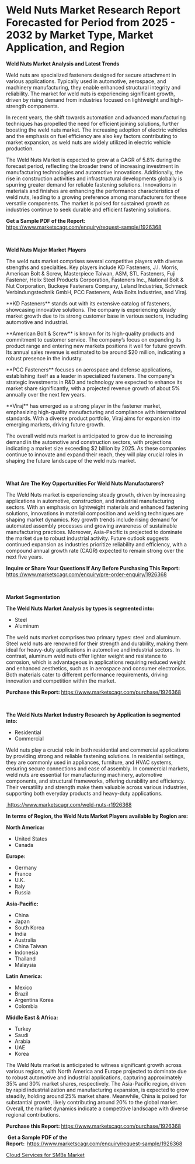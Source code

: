 <p><h1>Weld Nuts Market Research Report Forecasted for Period from 2025 -  2032 by Market Type, Market Application, and Region</h1></p><p><strong>Weld Nuts Market Analysis and Latest Trends</strong></p>
<p><p>Weld nuts are specialized fasteners designed for secure attachment in various applications. Typically used in automotive, aerospace, and machinery manufacturing, they enable enhanced structural integrity and reliability. The market for weld nuts is experiencing significant growth, driven by rising demand from industries focused on lightweight and high-strength components. </p><p>In recent years, the shift towards automation and advanced manufacturing techniques has propelled the need for efficient joining solutions, further boosting the weld nuts market. The increasing adoption of electric vehicles and the emphasis on fuel efficiency are also key factors contributing to market expansion, as weld nuts are widely utilized in electric vehicle production.</p><p>The Weld Nuts Market is expected to grow at a CAGR of 5.8% during the forecast period, reflecting the broader trend of increasing investment in manufacturing technologies and automotive innovations. Additionally, the rise in construction activities and infrastructural developments globally is spurring greater demand for reliable fastening solutions. Innovations in materials and finishes are enhancing the performance characteristics of weld nuts, leading to a growing preference among manufacturers for these versatile components. The market is poised for sustained growth as industries continue to seek durable and efficient fastening solutions.</p></p>
<p><strong>Get a Sample PDF of the Report:&nbsp;</strong> <a href="https://www.marketscagr.com/enquiry/request-sample/1926368?utm_campaign=3263&utm_medium=2&utm_source=Github&utm_content=ia&utm_term=28032025&utm_id=weld-nuts">https://www.marketscagr.com/enquiry/request-sample/1926368</a></p>
<p>&nbsp;</p>
<p><strong>Weld Nuts Major Market Players</strong></p>
<p><p>The weld nuts market comprises several competitive players with diverse strengths and specialties. Key players include KD Fasteners, J.I. Morris, American Bolt & Screw, Masterpiece Taiwan, ASM, STL Fasteners, Fuji Fastener, Helix Steel Products Corporation, Fasteners Inc., National Bolt & Nut Corporation, Buckeye Fasteners Company, Leland Industries, Schmeck Verbindungstechnik GmbH, PCC Fasteners, Asia Bolts Industries, and Viraj.</p><p>**KD Fasteners** stands out with its extensive catalog of fasteners, showcasing innovative solutions. The company is experiencing steady market growth due to its strong customer base in various sectors, including automotive and industrial.</p><p>**American Bolt & Screw** is known for its high-quality products and commitment to customer service. The company’s focus on expanding its product range and entering new markets positions it well for future growth. Its annual sales revenue is estimated to be around $20 million, indicating a robust presence in the industry.</p><p>**PCC Fasteners** focuses on aerospace and defense applications, establishing itself as a leader in specialized fasteners. The company's strategic investments in R&D and technology are expected to enhance its market share significantly, with a projected revenue growth of about 5% annually over the next few years.</p><p>**Viraj** has emerged as a strong player in the fastener market, emphasizing high-quality manufacturing and compliance with international standards. With a diverse product portfolio, Viraj aims for expansion into emerging markets, driving future growth.</p><p>The overall weld nuts market is anticipated to grow due to increasing demand in the automotive and construction sectors, with projections indicating a market size exceeding $2 billion by 2025. As these companies continue to innovate and expand their reach, they will play crucial roles in shaping the future landscape of the weld nuts market.</p></p>
<p>&nbsp;</p>
<p><strong>What Are The Key Opportunities For Weld Nuts Manufacturers?</strong></p>
<p><p>The Weld Nuts market is experiencing steady growth, driven by increasing applications in automotive, construction, and industrial manufacturing sectors. With an emphasis on lightweight materials and enhanced fastening solutions, innovations in material composition and welding techniques are shaping market dynamics. Key growth trends include rising demand for automated assembly processes and growing awareness of sustainable manufacturing practices. Moreover, Asia-Pacific is projected to dominate the market due to robust industrial activity. Future outlook suggests continued expansion as industries prioritize reliability and efficiency, with a compound annual growth rate (CAGR) expected to remain strong over the next five years.</p></p>
<p><strong>Inquire or Share Your Questions If Any Before Purchasing This Report:</strong> <a href="https://www.marketscagr.com/enquiry/pre-order-enquiry/1926368?utm_campaign=3263&utm_medium=2&utm_source=Github&utm_content=ia&utm_term=28032025&utm_id=weld-nuts">https://www.marketscagr.com/enquiry/pre-order-enquiry/1926368</a></p>
<p>&nbsp;</p>
<p><strong>Market Segmentation</strong></p>
<p><strong>The Weld Nuts Market Analysis by types is segmented into:</strong></p>
<p><ul><li>Steel</li><li>Aluminum</li></ul></p>
<p><p>The weld nuts market comprises two primary types: steel and aluminum. Steel weld nuts are renowned for their strength and durability, making them ideal for heavy-duty applications in automotive and industrial sectors. In contrast, aluminum weld nuts offer lighter weight and resistance to corrosion, which is advantageous in applications requiring reduced weight and enhanced aesthetics, such as in aerospace and consumer electronics. Both materials cater to different performance requirements, driving innovation and competition within the market.</p></p>
<p><strong>Purchase this Report:&nbsp;</strong><a href="https://www.marketscagr.com/purchase/1926368?utm_campaign=3263&utm_medium=2&utm_source=Github&utm_content=ia&utm_term=28032025&utm_id=weld-nuts">https://www.marketscagr.com/purchase/1926368</a></p>
<p>&nbsp;</p>
<p><strong>The Weld Nuts Market Industry Research by Application is segmented into:</strong></p>
<p><ul><li>Residential</li><li>Commercial</li></ul></p>
<p><p>Weld nuts play a crucial role in both residential and commercial applications by providing strong and reliable fastening solutions. In residential settings, they are commonly used in appliances, furniture, and HVAC systems, ensuring secure connections and ease of assembly. In commercial markets, weld nuts are essential for manufacturing machinery, automotive components, and structural frameworks, offering durability and efficiency. Their versatility and strength make them valuable across various industries, supporting both everyday products and heavy-duty applications.</p></p>
<p><a href="https://www.marketscagr.com/weld-nuts-r1926368?utm_campaign=3263&utm_medium=2&utm_source=Github&utm_content=ia&utm_term=28032025&utm_id=weld-nuts">&nbsp;https://www.marketscagr.com/weld-nuts-r1926368</a></p>
<p><strong>In terms of Region, the Weld Nuts Market Players available by Region are:</strong></p>
<p>
    <p> <strong> North America: </strong>
        <ul>
            <li>United States</li>
            <li>Canada</li>
        </ul>
        </p> 
    <p> <strong> Europe: </strong>
        <ul>
            <li>Germany</li>
            <li>France</li>
            <li>U.K.</li>
            <li>Italy</li>
            <li>Russia</li>
        </ul>
        </p> 
    <p> <strong> Asia-Pacific: </strong>
        <ul>
            <li>China</li>
            <li>Japan</li>
            <li>South Korea</li>
            <li>India</li>
            <li>Australia</li>
            <li>China Taiwan</li>
            <li>Indonesia</li>
            <li>Thailand</li>
            <li>Malaysia</li>
        </ul>
        </p> 
    <p> <strong> Latin America: </strong>
        <ul>
            <li>Mexico</li>
            <li>Brazil</li>
            <li>Argentina Korea</li>
            <li>Colombia</li>
        </ul>
        </p> 
    <p> <strong> Middle East & Africa: </strong>
        <ul>
            <li>Turkey</li>
            <li>Saudi</li>
            <li>Arabia</li>
            <li>UAE</li>
            <li>Korea</li>
        </ul>
    </p>
    </p>
<p><p>The Weld Nuts market is anticipated to witness significant growth across various regions, with North America and Europe projected to dominate due to robust automotive and industrial applications, capturing approximately 35% and 30% market shares, respectively. The Asia-Pacific region, driven by rapid industrialization and manufacturing expansion, is expected to grow steadily, holding around 25% market share. Meanwhile, China is poised for substantial growth, likely contributing around 20% to the global market. Overall, the market dynamics indicate a competitive landscape with diverse regional contributions.</p></p>
<p><strong>Purchase this Report: </strong><a href="https://www.marketscagr.com/purchase/1926368?utm_campaign=3263&utm_medium=2&utm_source=Github&utm_content=ia&utm_term=28032025&utm_id=weld-nuts">https://www.marketscagr.com/purchase/1926368</a></p>
<p>&nbsp;<strong>Get a Sample PDF of the Report:&nbsp;&nbsp;</strong><a href="https://www.marketscagr.com/enquiry/request-sample/1926368?utm_campaign=3263&utm_medium=2&utm_source=Github&utm_content=ia&utm_term=28032025&utm_id=weld-nuts">https://www.marketscagr.com/enquiry/request-sample/1926368</a></p>
<p><strong></strong></p>
<p><p><a href="https://github.com/gunbybeahmg1/Market-Research-Report-List-1/blob/main/cloud-services-for-smbs-market.md?utm_campaign=3263&utm_medium=2&utm_source=Github&utm_content=ia&utm_term=28032025&utm_id=weld-nuts">Cloud Services for SMBs Market</a></p></p>